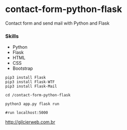 # contact-form-python-flask
Contact form and send mail with Python and Flask

### Skills

* Python
* Flask
* HTML
* CSS
* Bootstrap


```shell
pip3 install Flask
pip3 install Flask-WTF
pip3 install Flask-Mail

cd /contact-form-python-flask

python3 app.py flask run

#run localhost:5000

```

http://gilcierweb.com.br
